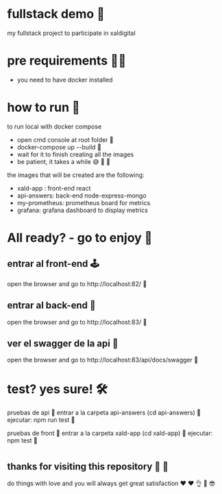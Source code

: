 # fullstack demo :wave:
my fullstack project to participate in  xaldigital

# pre requirements :technologist:

- you need to have docker installed

# how to run :brain:

to run local with docker compose
- open cmd console at root folder :footprints:
- docker-compose up --build :footprints:
- wait for it to finish creating all the images
- be patient, it takes a while :sweat_smile: :snail: :snail:

the images that will be created are the following:
- xald-app : front-end react
- api-answers: back-end node-express-mongo
- my-prometheus: prometheus board for metrics
- grafana: grafana dashboard to display metrics

# All ready? - go to enjoy :vulcan_salute:
## entrar al front-end :joystick:
open the browser and go to http://localhost:82/ :footprints:

## entrar al back-end :star2:
open the browser and go to http://localhost:83/ :footprints:

## ver el swagger de la api :yarn:
open the browser and go to http://localhost:83/api/docs/swagger :footprints:


# test? yes sure! :hammer_and_wrench:
pruebas de api :mage:
entrar a la carpeta api-answers  (cd api-answers) :footprints:
ejecutar: npm run test :crossed_fingers:

pruebas de front :mage:
entrar a la carpeta xald-app  (cd xald-app) :footprints:
ejecutar: npm test :crossed_fingers:

#
## thanks for visiting this repository :clap: :clap:
do things with love and you will always get great satisfaction :heart: :heart:
:ok_hand: :love_you_gesture: :sunglasses:

